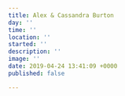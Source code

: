 ```yaml
---
title: Alex & Cassandra Burton
day: ''
time: ''
location: ''
started: ''
description: ''
image: ''
date: 2019-04-24 13:41:09 +0000
published: false

---
```

